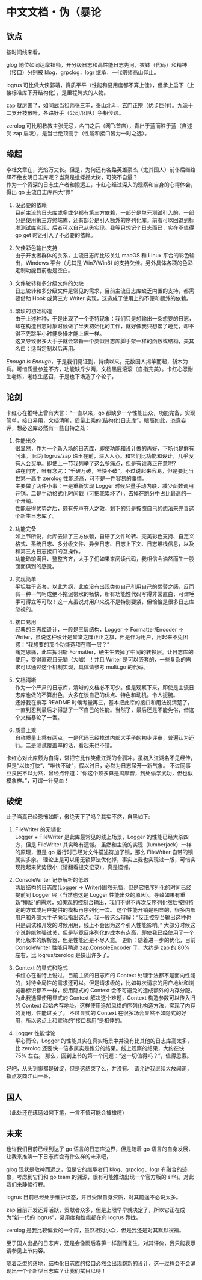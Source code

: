 # 中文文档・伪（暴论

## 钦点

按时间线来看，

glog 地位如同达摩祖师，开分级日志和高性能日志先河，衣钵（代码）和精神（接口）分别被 klog，grpclog，logr 继承，一代宗师高山仰止。

logrus 可比做大侠郭靖，资质平平（性能和易用度都不算上佳），但承上启下（上接标准库下开结构化），是里程碑式的人物。

zap 就厉害了，如同武当祖师张三丰，泰山北斗，玄门正宗（优步巨作）。九派十二支开枝散叶，各路好手（公司/团队）争相传颂。

zerolog 可比明教教主张无忌，名门之后（网飞首席），青出于蓝而胜于蓝（自述受 zap 启发），是当世绝顶高手（性能和接口皆为一时之选）。

## 缘起

李杜文章在，光焰万丈长。但是，为何还有各路英雄豪杰（尤其国人）前仆后继络绎不绝发明日志库呢？当真是蚍蜉撼大树，可笑不自量？  
作为一个资深的日志生产者和搬运工，卡红心经过深入的观察和自身的心得体会，得出 go 主流日志库四大“罪”
  1. 没必要的依赖  
     目前主流的日志库或多或少都有第三方依赖，一部分是单元测试引入的，一部分是使用第三方终端库，还有部分是引入额外的序列化库。前者可以回退到标准测试库实现，后者可以自己从头实现。我等只想记个日志而已，实在不值得 go get 时还引入了不必要的依赖。
  
  1. 欠佳彩色输出支持  
     由于开发者群体的关系，主流日志库比较关注 macOS 和 Linux 平台的彩色输出，Windows 平台（尤其是 Win7/Win8) 的支持欠佳。另外具体各项的色彩定制功能目前也是空白。
  
  1. 文件轮转和多分级文件的欠缺  
     日志轮转和多分级文件是常见的需求，目前主流日志库缺乏内置的支持，都需要借助 Hook 或第三方 Writer 实现，这造成了使用上的不便和额外的依赖。
  
  1. 繁琐的初始构造  
     由于上述种种，于是出现了一个奇特现象：我们只是想输出一条想要的日志，却在构造日志对象时候做了半天初始化的工作，就好像我只想累了睡觉，却不得不先跳半小时健身操才能上床一样。  
     这又导致很多大手子就会常备一个类似日志库脚手架一样的函数或结构，美其名曰：适当定制以后再用。

*Enough is Enough*，于是我们见证到，持续以来，无数国人揭竿而起，斩木为兵。可惜质量参差不齐，功能缺斤少两，文档黑屁滚滚（自指完美）。卡红心忍耐生老练，老练生感召，于是也下场造了个轮子，

## 论剑

卡红心在推特上曾有大言：“一直以来，go 都缺少一个性能出众，功能完备，实现简单，接口易用，文档清晰，质量上乘的(结构化)日志库”，眼高如此，恣意妄评，想必这库必然有一些自持之处：
 
 1. 性能出众  
     很显然，作为一个新入场的日志库，即使功能和设计做的再好，下场也是鲜有问津。 因为 logrus/zap 珠玉在前，深入人心。和它们比功能和设计，几乎没有人会买单。即使上一节我列举了这么多痛点，但是有谁真正在意呢?  
     路在何方，唯有念咒：“千破万破，唯快不破”，不过说起来容易，但是要比当世第一高手 zerolog 性能还高，可不是一件容易的事情。  
     主要做了两件小事：一是重新实现 Logger 时候尽量手动内联，减少函数调用开销。二是手动格式化时间戳（可把我累坏了），去掉在跑分中占比最高的一个开销。  
     性能获得优势之后，颇有先声夺人之效，剩下的只是按照自己的想法来完善这个新生日志库了。
  
  1. 功能完备  
     如上节所说，此库去除了三方依赖，自研了文件轮转、完美彩色支持、自定义格式、系统日志、多分级文件、异步日志、日志上下文、日志堆栈信息，以及和第三方日志接口的互操作。  
     功能玲琅满目、整整齐齐，大手子们如果来阅读代码，我相信会油然而生一股面面俱到的感觉。
  
  1. 实现简单  
     平坦胜于嵌套，以此为纲，此库没有出现类似自己引用自己的累赘之感，反而有一种一气呵成绝不拖泥带水的畅快，所有功能性代码写得非常直白，可谓唾手可得立等可取！这一点虽说对用户来说不是特别要紧，但恰恰是很多日志库忽视的。  
  
  1. 接口易用  
     经典的日志库设计，一般是三层结构，Logger -> Formatter/Encoder -> Writer，虽说这种设计是堂堂之阵正正之旗，但是作为用户，用起来不免困惑：“我想要的那个功能选项在哪一层？”  
     痛定思痛，此库挥泪斩 Formatter，硬生生去掉了中间的转换层。让日志库的使用，变得直观且无脑（大嘘）！并且 Writer 是可以嵌套的，一些复杂的需求可以通过这个机制实现，具体请参考 multi.go 的代码。
  
  1. 文档清晰  
     作为一个严肃的日志库，清晰的文档必不可少。但是观察下来，即使是主流日志库也做的不算出色，大多在谈自己的优点、特色和动机。令人扼腕。  
     还好我在撰写 README 时候考量再三，基本把此库的接口和用法说清楚了，一直到忍到最后才得瑟了一下自己的性能。当然了，最后还是不能免俗，借这个文档暴论了一番。
  
  1. 质量上乘  
     自称质量上乘有两点，一是代码已经找过内部大手子的初步评审，普遍认为还行。二是测试覆盖率的话，看起来也不错。

卡红心对此库颇为自得，常把它比作笑傲江湖的令狐冲。虽初入江湖名不见经传，但是“以快打快”、“唯快不破”，假以时日，必然为日志届开一新气象。
不过同事豆良民不以为然，曾经点评道：“你这个顶多算是鸠摩智，到处偷学武功，但也似模象样。”，可谓一针见血！

## 破绽

此子当真已经恐怖如斯，傲绝天下了吗？其实不然，自黑如下:
  
  1. FileWriter 的无锁化  
     Logger + FileWriter 是此库最常见的线上场景，Logger 的性能已经大杀四方，但是 FileWriter 其实略有遗憾。
     虽然和主流的实现（lumberjack）一样的原理，但是 go 运行时已经对文件描述符加了锁，那么 FileWriter 自带的锁属实多余。
     理论上是可以用无锁算法优化掉，事实上我也实现过一版，可惜实现跑起来优势很小（请翻看提交记录），真是遗憾。
  
  1. ConsoleWriter 记录解析的低效  
     两层结构的日志库(Logger -> Writer)固然无脑，但是它把序列化的时间已经提前到 Logger 层（当然也这是 Logger 性能出众的原因）。导致如果有重新“排版”的需求，如美观的控制台输出，我们不得不再次反序列化然后按照特定的方式或用户提供的模板再序列化一次。
     这个性能开销是明显的，很多内部用户和外部大手子向我指出这点。我一般这么辩解：“反正控制台输出这种也只是调试和开发的时候用用，线上不会因为这个引入性能影响。”
     大部分时候这个说辞能勉强过关，但是毕竟反序列化的成本有点高，即使我已经使用了一个优化版本的解析器，但是性能还是不尽人意。
     更新：随着进一步的优化，目前 ConsoleWriter 性能只稍逊 zap.ConsoleEncoder 了，大约是 zap 的 80% 左右，比 logrus/zerolog 是快出许多了。
  
  1. Context 的显式和隐式  
     卡红心在推特上说过，目前主流的日志库的 Context 处理手法都不是面向性能的，对待全局性的需求还可以。但是请求级的，比如每次请求的用户地址和浏览器标识都不一样，使用隐式的 Context 会不可避免的造成额外的内存分配。
     为此我选择使用显式的 Context 解决这个难题，Context 构造参数可以传入旧的 Context 起始内存地址，这样使用追加风格的序列化构造方法，实现了内存的复用，性能过关了。
     不过显式的 Context 在很多场合显然不如隐式的好用，所以这点上和宣称的“接口易用”是相悖的。
  
  1. Logger 性能悖论  
     平心而论，Logger 的性能其实在真实场景中并没有比其他的日志库高太多，比 zerolog 还要快一倍多属实是跑分的结果。线上观察的结果，大约在快 75% 左右。
     那么，回到上节的第一个问题：“这一切值得吗？”，值得思索。

好吧，从头到脚都是破绽，但是这结束了么，并没有。 请允许我继续大放阙词，指点友商江山一番，

## 国人

（此处还在琢磨如何下笔，一言不慎可能会被橄榄）

## 未来

也许我们目前已经到达了 go 语言的日志库边界，但是随着 go 语言的自身发展，让我来推演一下日志库会有什么样的未来吧，

glog 现状是敬神而远之，但是它的继承者们 klog、grpclog、logr 有融合的迹象，考虑到它们和 go team 的渊源，很有可能推动出现一个官方版的 slf4j。对此我们来静候行程。

logrus 目前已经处于维护状态，并且受限自身资质，对其前途不必说太多。

zap 目前开发还算活跃，贡献者众多，但是上限早早就决定了，所以它正在成为“新一代的 logrus”，易用度和性能都在向 logrus 靠拢。

zerolog 是我比较偏爱的一个库，虽然相对小众，但是我还是对其默默祝福。

至于国人出品的日志库，还是会像雨后春笋一样割而复生，对其评价，我只能表示请参见上节内容。

随着泛型的落地，结构化日志库的接口必然会出现崭新的设计，这一过程会不会涌现出一个个新型日志库？让我们拭目以待！
